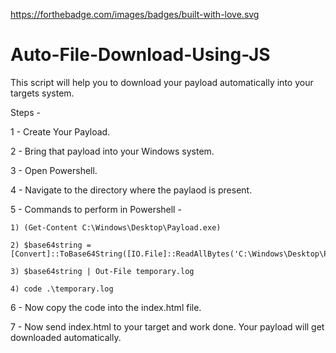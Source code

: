https://forthebadge.com/images/badges/built-with-love.svg

# Auto-File-Download-Using-JS

This script will help you to download your payload automatically into your targets system.

Steps - 

1 - Create Your Payload.

2 - Bring that payload into your Windows system.

3 - Open Powershell.

4 - Navigate to the directory where the paylaod is present.

5 - Commands to perform in Powershell - 
	
	1) (Get-Content C:\Windows\Desktop\Payload.exe)

	2) $base64string = [Convert]::ToBase64String([IO.File]::ReadAllBytes('C:\Windows\Desktop\Payload.exe'))

	3) $base64string | Out-File temporary.log

	4) code .\temporary.log

6 - Now copy the code into the index.html file.

7 - Now send index.html to your target and work done. Your payload will get downloaded automatically.

